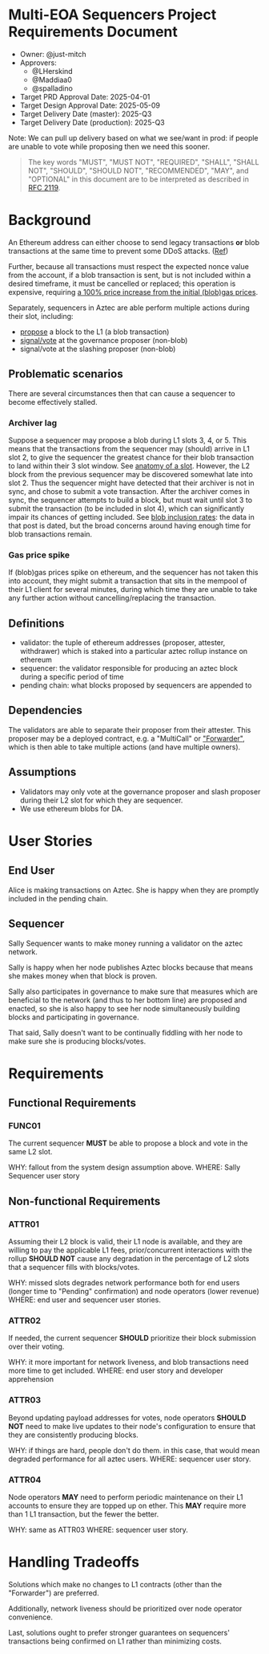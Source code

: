# Multi-EOA Sequencers Project Requirements Document

- Owner: @just-mitch
- Approvers:
  - @LHerskind
  - @Maddiaa0
  - @spalladino
- Target PRD Approval Date: 2025-04-01
- Target Design Approval Date: 2025-05-09
- Target Delivery Date (master): 2025-Q3
- Target Delivery Date (production): 2025-Q3

Note: We can pull up delivery based on what we see/want in prod: if people are unable to vote while proposing then we need this sooner.

> The key words "MUST", "MUST NOT", "REQUIRED", "SHALL", "SHALL NOT", "SHOULD", "SHOULD NOT", "RECOMMENDED", "MAY", and "OPTIONAL" in this document are to be interpreted as described in [RFC 2119](https://datatracker.ietf.org/doc/html/rfc2119).

# Background

An Ethereum address can either choose to send legacy transactions **or** blob transactions at the same time to prevent some DDoS attacks. ([Ref](https://github.com/ethereum/go-ethereum/issues/28925#issuecomment-1925601084))

Further, because all transactions must respect the expected nonce value from the account, if a blob transaction is sent, but is not included within a desired timeframe, it must be cancelled or replaced; this operation is expensive, requiring [a 100% price increase from the initial (blob)gas prices](https://github.com/ethereum/go-ethereum/blob/6143c350ae1ecf3330678be02b4c2745bb6b8134/core/txpool/blobpool/config.go#L34).

Separately, sequencers in Aztec are able perform multiple actions during their slot, including:

- [propose](https://github.com/AztecProtocol/aztec-packages/blob/27f1eca25c4c5849d32541b5ad1d3068d5d1911a/l1-contracts/src/core/libraries/rollup/ProposeLib.sol#L71) a block to the L1 (a blob transaction)
- [signal/vote](https://github.com/AztecProtocol/aztec-packages/blob/27f1eca25c4c5849d32541b5ad1d3068d5d1911a/l1-contracts/src/governance/proposer/EmpireBase.sol#L55) at the governance proposer (non-blob)
- signal/vote at the slashing proposer (non-blob)

## Problematic scenarios

There are several circumstances then that can cause a sequencer to become effectively stalled.

### Archiver lag

Suppose a sequencer may propose a blob during L1 slots 3, 4, or 5. This means that the transactions from the sequencer may (should) arrive in L1 slot 2, to give the sequencer the greatest chance for their blob transaction to land within their 3 slot window. See [anatomy of a slot](https://www.blocknative.com/blog/anatomy-of-a-slot). However, the L2 block from the previous sequencer may be discovered somewhat late into slot 2. Thus the sequencer might have detected that their archiver is not in sync, and chose to submit a vote transaction. After the archiver comes in sync, the sequencer attempts to build a block, but must wait until slot 3 to submit the transaction (to be included in slot 4), which can significantly impair its chances of getting included. See [blob inclusion rates](https://ethresear.ch/t/slot-inclusion-rates-and-blob-market-combinatorics/19817): the data in that post is dated, but the broad concerns around having enough time for blob transactions remain.

### Gas price spike

If (blob)gas prices spike on ethereum, and the sequencer has not taken this into account, they might submit a transaction that sits in the mempool of their L1 client for several minutes, during which time they are unable to take any further action without cancelling/replacing the transaction.

## Definitions

- validator: the tuple of ethereum addresses (proposer, attester, withdrawer) which is staked into a particular aztec rollup instance on ethereum
- sequencer: the validator responsible for producing an aztec block during a specific period of time
- pending chain: what blocks proposed by sequencers are appended to

## Dependencies

The validators are able to separate their proposer from their attester. This proposer may be a deployed contract, e.g. a "MultiCall" or ["Forwarder"](https://github.com/AztecProtocol/aztec-packages/blob/27f1eca25c4c5849d32541b5ad1d3068d5d1911a/l1-contracts/src/periphery/Forwarder.sol#L9), which is then able to take multiple actions (and have multiple owners).

## Assumptions

- Validators may only vote at the governance proposer and slash proposer during their L2 slot for which they are sequencer.
- We use ethereum blobs for DA.

# User Stories

## End User

Alice is making transactions on Aztec. She is happy when they are promptly included in the pending chain.

## Sequencer

Sally Sequencer wants to make money running a validator on the aztec network.

Sally is happy when her node publishes Aztec blocks because that means she makes money when that block is proven.

Sally also participates in governance to make sure that measures which are beneficial to the network (and thus to her bottom line) are proposed and enacted, so she is also happy to see her node simultaneously building blocks and participating in governance.

That said, Sally doesn't want to be continually fiddling with her node to make sure she is producing blocks/votes.

# Requirements

## Functional Requirements

### FUNC01

The current sequencer **MUST** be able to propose a block and vote in the same L2 slot.

WHY: fallout from the system design assumption above.
WHERE: Sally Sequencer user story

## Non-functional Requirements

### ATTR01

Assuming their L2 block is valid, their L1 node is available, and they are willing to pay the applicable L1 fees, prior/concurrent interactions with the rollup **SHOULD NOT** cause any degradation in the percentage of L2 slots that a sequencer fills with blocks/votes.

WHY: missed slots degrades network performance both for end users (longer time to "Pending" confirmation) and node operators (lower revenue)
WHERE: end user and sequencer user stories.

### ATTR02

If needed, the current sequencer **SHOULD** prioritize their block submission over their voting.

WHY: it more important for network liveness, and blob transactions need more time to get included.
WHERE: end user story and developer apprehension

### ATTR03

Beyond updating payload addresses for votes, node operators **SHOULD NOT** need to make live updates to their node's configuration to ensure that they are consistently producing blocks.

WHY: if things are hard, people don't do them. in this case, that would mean degraded performance for all aztec users.
WHERE: sequencer user story.

### ATTR04

Node operators **MAY** need to perform periodic maintenance on their L1 accounts to ensure they are topped up on ether. This **MAY** require more than 1 L1 transaction, but the fewer the better.

WHY: same as ATTR03
WHERE: sequencer user story.

# Handling Tradeoffs

Solutions which make no changes to L1 contracts (other than the "Forwarder") are preferred.

Additionally, network liveness should be prioritized over node operator convenience.

Last, solutions ought to prefer stronger guarantees on sequencers' transactions being confirmed on L1 rather than minimizing costs.
